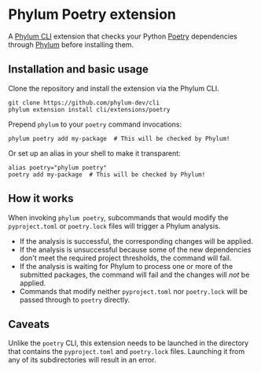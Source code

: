 # Phylum Poetry extension

A [Phylum CLI][phylum-cli] extension that checks your Python [Poetry][poetry]
dependencies through [Phylum][phylum] before installing them.

## Installation and basic usage

Clone the repository and install the extension via the Phylum CLI.

```console
git clone https://github.com/phylum-dev/cli
phylum extension install cli/extensions/poetry
```

Prepend `phylum` to your `poetry` command invocations:

```console
phylum poetry add my-package  # This will be checked by Phylum!
```

Or set up an alias in your shell to make it transparent:

```console
alias poetry="phylum poetry"
poetry add my-package  # This will be checked by Phylum!
```

## How it works

When invoking `phylum poetry`, subcommands that would modify the
`pyproject.toml` or `poetry.lock` files will trigger a Phylum analysis.

- If the analysis is successful, the corresponding changes will be applied.
- If the analysis is unsuccessful because some of the new dependencies don't
  meet the required project thresholds, the command will fail.
- If the analysis is waiting for Phylum to process one or more of the submitted
  packages, the command will fail and the changes will _not_ be applied.
- Commands that modify neither `pyproject.toml` nor `poetry.lock` will be passed
  through to `poetry` directly.

## Caveats

Unlike the `poetry` CLI, this extension needs to be launched in the directory
that contains the `pyproject.toml` and `poetry.lock` files. Launching it from
any of its subdirectories will result in an error.

[phylum]: https://phylum.io
[phylum-cli]: https://github.com/phylum-dev/cli
[poetry]: https://python-poetry.org/
